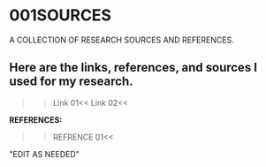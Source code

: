 # 001SOURCES
A COLLECTION OF RESEARCH SOURCES AND REFERENCES.

## Here are the links, references, and sources I used for my research.

>>Link 01<<
>>Link 02<<

**REFERENCES:**

>>REFRENCE 01<<


"EDIT AS NEEDED"
